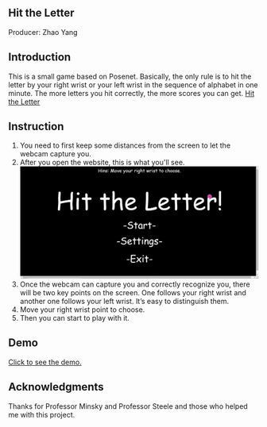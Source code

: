 ## Hit the Letter
Producer: Zhao Yang

## Introduction
This is a small game based on Posenet. Basically, the only rule is to hit the letter by your right wrist or your left wrist in the sequence of alphabet in one minute. The more letters you hit correctly, the more scores you can get. [Hit the Letter](https://joseph-posenet.herokuapp.com/)

## Instruction
1. You need to first keep some distances from the screen to let the webcam capture you. 
2. After you open the website, this is what you'll see. 
   ![](https://github.com/JooooosephY/Hit-the-Letter/blob/master/res/screenshot.png)
3. Once the webcam can capture you and correctly recognize you, there will be two key points on the screen. One follows your right wrist and another one follows your left wrist. It’s easy to distinguish them. 
4. Move your right wrist point to choose.
5. Then you can start to play with it. 

## Demo

[Click to see the demo. ](https://drive.google.com/file/d/1Jo_EArkm7q-uVwl-wn17IL4EvJOoNoqN/view)

## Acknowledgments

Thanks for Professor Minsky and Professor Steele and those who helped me with this project. 
